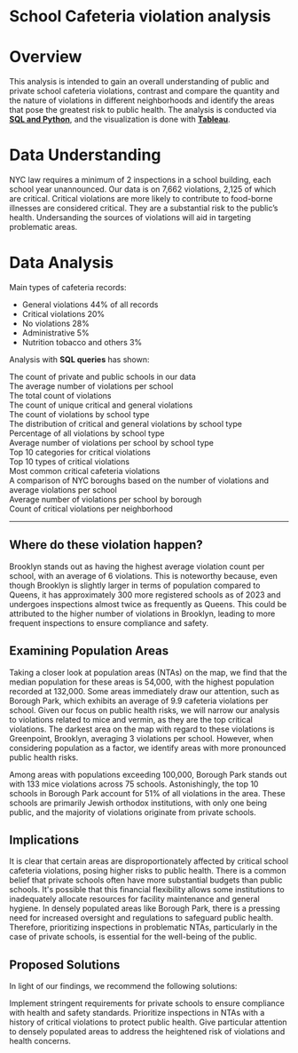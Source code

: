 # School Cafeteria violation analysis


# Overview

This analysis is intended to gain an overall understanding of public and private school cafeteria violations, contrast and compare the quantity and the nature of violations in different neighborhoods and identify the areas that pose the greatest risk to public health. The analysis is conducted via **[SQL and Python](https://github.com/feelgd777/SQL_repo/blob/main/School%20cafeteria%20violations.ipynb)**, and the visualization is done with **[Tableau](https://public.tableau.com/views/Cafeteriaviolations/Dashboard3?:language=en-US&:display_count=n&:origin=viz_share_link)**.


# Data Understanding

NYC law requires a minimum of 2 inspections in a school building, each school year unannounced.
Our data is on 7,662 violations, 2,125 of which are critical. Critical violations are more likely to contribute to food-borne illnesses are considered critical. 
They are a substantial risk to the public’s health. Undersanding the sources of violations will aid in targeting problematic areas.


# Data Analysis

Main types of cafeteria records: 

* General violations 44% of all records
* Critical violations 20% 
* No violations 28%
* Administrative 5% 
* Nutrition tobacco and others 3%
  
Analysis with **SQL queries** has shown:

The count of private and public schools in our data  
The average number of violations per school  
The total count of violations  
The count of unique critical and general violations  
The count of violations by school type  
The distribution of critical and general violations by school type   
Percentage of all violations by school type  
Average number of violations per school by school type  
Top 10 categories for critical violations  
Top 10 types of critical violations  
Most common critical cafeteria violations  
A comparison of NYC boroughs based on the number of violations and average violations per school  
Average number of violations per school by borough  
Count of critical violations per neighborhood  
_____________________________________

## Where do these violation happen?

Brooklyn stands out as having the highest average violation count per school, with an average of 6 violations. This is noteworthy because, even though Brooklyn is slightly larger in terms of population compared to Queens, it has approximately 300 more registered schools as of 2023 and undergoes inspections almost twice as frequently as Queens. This could be attributed to the higher number of violations in Brooklyn, leading to more frequent inspections to ensure compliance and safety.

## Examining Population Areas

Taking a closer look at population areas (NTAs) on the map, we find that the median population for these areas is 54,000, with the highest population recorded at 132,000.
Some areas immediately draw our attention, such as Borough Park, which exhibits an average of 9.9 cafeteria violations per school. Given our focus on public health risks, we will narrow our analysis to violations related to mice and vermin, as they are the top critical violations. The darkest area on the map with regard to these violations is Greenpoint, Brooklyn, averaging 3 violations per school. However, when considering population as a factor, we identify areas with more pronounced public health risks.

Among areas with populations exceeding 100,000, Borough Park stands out with 133 mice violations across 75 schools. Astonishingly, the top 10 schools in Borough Park account for 51% of all violations in the area. These schools are primarily Jewish orthodox institutions, with only one being public, and the majority of violations originate from private schools.

## Implications
It is clear that certain areas are disproportionately affected by critical school cafeteria violations, posing higher risks to public health. There is a common belief that private schools often have more substantial budgets than public schools. It's possible that this financial flexibility allows some institutions to inadequately allocate resources for facility maintenance and general hygiene. In densely populated areas like Borough Park, there is a pressing need for increased oversight and regulations to safeguard public health. Therefore, prioritizing inspections in problematic NTAs, particularly in the case of private schools, is essential for the well-being of the public.

## Proposed Solutions
In light of our findings, we recommend the following solutions:

Implement stringent requirements for private schools to ensure compliance with health and safety standards.
Prioritize inspections in NTAs with a history of critical violations to protect public health.
Give particular attention to densely populated areas to address the heightened risk of violations and health concerns.

